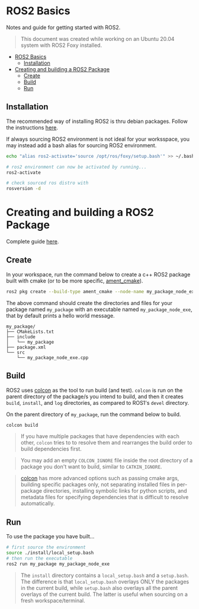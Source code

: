# ROS2 Basics

Notes and guide for getting started with ROS2.

> This document was created while working on an Ubuntu 20.04 system with ROS2 Foxy installed.

- [ROS2 Basics](#ros2-basics)
  - [Installation](#installation)
- [Creating and building a ROS2 Package](#creating-and-building-a-ros2-package)
  - [Create](#create)
  - [Build](#build)
  - [Run](#run)

## Installation

The recommended way of installing ROS2 is thru debian packages. Follow the instructions [here](https://index.ros.org/doc/ros2/Installation/Foxy/Linux-Install-Debians/).

If always sourcing ROS2 environment is not ideal for your worksspace, you may instead add a bash alias for sourcing ROS2 environment.

```bash
echo "alias ros2-activate='source /opt/ros/foxy/setup.bash'" >> ~/.bash_aliases

# ros2 environment can now be activated by running...
ros2-activate

# check sourced ros distro with
rosversion -d
```

# Creating and building a ROS2 Package

Complete guide [here](https://index.ros.org/doc/ros2/Tutorials/Creating-Your-First-ROS2-Package/).

## Create

In your workspace, run the command below to create a c++ ROS2 package built with cmake (or to be more specific, [ament_cmake](https://index.ros.org/doc/ros2/Tutorials/Ament-CMake-Documentation)).

```bash
ros2 pkg create --build-type ament_cmake --node-name my_package_node_exe my_package
```

The above command should create the directories and files for your package named `my_package` with an executable named `my_package_node_exe`, that by default prints a hello world message.

```
my_package/
├── CMakeLists.txt
├── include
│   └── my_package
├── package.xml
└── src
    └── my_package_node_exe.cpp
```

## Build

ROS2 uses [colcon](https://index.ros.org/doc/ros2/Tutorials/Colcon-Tutorial) as the tool to run build (and test).
`colcon` is run on the parent directory of the package/s you intend to build, and then it creates `build`, `install`, and `log` directories, as compared to ROS1's `devel` directory.

On the parent directory of `my_package`, run the command below to build.

```bash
colcon build
```

> If you have multiple packages that have dependencies with each other, `colcon` tries to to resolve them and rearranges the build order to build dependencies first.

> You may add an empty `COLCON_IGNORE` file inside the root directory of a package you don't want to build, similar to `CATKIN_IGNORE`.

> [colcon](https://colcon.readthedocs.io/en/released/index.html) has more advanced options such as passing cmake args, building specific packages only, not separating installed files in per-package directories, installing symbolic links for python scripts, and metadata files for specifying dependencies that is difficult to resolve automatically.

## Run

To use the package you have built...

```bash
# first source the environment
source ./install/local_setup.bash
# then run the executable
ros2 run my_package my_package_node_exe
```

> The `install` directory contains a `local_setup.bash` and a `setup.bash`. The difference is that `local_setup.bash` overlays ONLY the packages in the current build, while `setup.bash` also overlays all the parent overlays of the current build. The latter is useful when sourcing on a fresh workspace/terminal.
